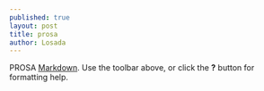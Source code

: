 ```yaml
---
published: true
layout: post
title: prosa
author: Losada
---
```



PROSA [Markdown](http://daringfireball.net/projects/markdown/). Use the toolbar above, or click the **?** button for formatting help.
